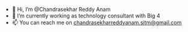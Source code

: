 - 👋 Hi, I’m @Chandrasekhar Reddy Anam
- 👀 I’m currently working as technology consultant with Big 4
- 📫 You can reach me on chandrasekharreddyanam.sitm@gmail.com

<!---
csra-reddy/csra-reddy is a ✨ special ✨ repository because its `README.md` (this file) appears on your GitHub profile.
You can click the Preview link to take a look at your changes.
--->
